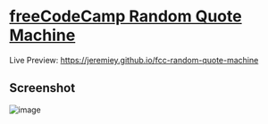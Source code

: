 # [freeCodeCamp Random Quote Machine](https://www.freecodecamp.org/learn/front-end-development-libraries/front-end-development-libraries-projects/build-a-random-quote-machine)

Live Preview: https://jeremiey.github.io/fcc-random-quote-machine

## Screenshot

![image](https://user-images.githubusercontent.com/87664239/153558037-150ccaf5-187d-4ebe-a005-6cc193533862.png)
